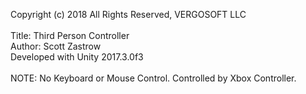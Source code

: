 Copyright (c) 2018 All Rights Reserved, VERGOSOFT LLC<br/>
<br/>
Title: Third Person Controller<br/>
Author: Scott Zastrow<br/>
Developed with Unity 2017.3.0f3<br/>
<br/>
NOTE: No Keyboard or Mouse Control. Controlled by Xbox Controller.
